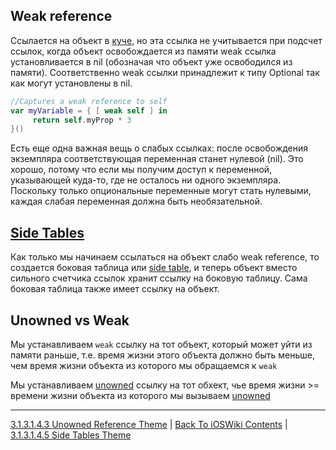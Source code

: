 ## Weak reference

Ссылается на объект в [куче](/3%20Memory%20and%20Concurrency/3.1%20Memory/3.1.1%20RandomAccessMemory/3.1.1.3%20Heap.md), но эта ссылка не учитывается при подсчет ссылок, когда объект освобождается из памяти weak ссылка установливается в nil (обозначая что объект уже освободился из памяти). Соответственно weak ссылки принадлежит к типу Optional так как могут установлены в nil. 

```swift
//Captures a weak reference to self
var myVariable = { [ weak self ] in
     return self.myProp * 3
}()
```

Есть еще одна важная вещь о  слабых  ссылках: после освобождения экземпляра соответствующая переменная станет нулевой (nil). Это хорошо, потому что если мы получим доступ к переменной, указывающей куда-то, где не осталось ни одного экземпляра. Поскольку только опциональные переменные могут стать нулевыми, каждая слабая переменная должна быть необязательной.


## [Side Tables](./3.1.3.1.4.5%20SideTables.md)

Как только мы начинаем ссылаться на объект слабо weak reference, то создается боковая таблица или [side table](./3.1.3.1.4.5%20SideTables.md), и теперь объект вместо сильного счетчика ссылок хранит ссылку на боковую таблицу. Сама боковая таблица также имеет ссылку на объект.

## Unowned vs Weak

Мы устанавливаем `weak` ссылку на тот объект, который может уйти из памяти раньше, т.е. время жизни этого объекта должно быть меньше, чем время жизни объекта из которого мы обращаемся к `weak`

Мы устанавливаем [unowned](./3.1.3.1.4.3%20Unowned.md) ссылку на тот обхект, чье время жизни >= времени жизни объекта из которого мы вызываем [unowned](./3.1.3.1.4.3%20Unowned.md)

---

[3.1.3.1.4.3 Unowned Reference Theme](./3.1.3.1.4.3%20Unowned.md) | [Back To iOSWiki Contents](https://github.com/eldaroid/iOSWiki) | [3.1.3.1.4.5 Side Tables Theme](./3.1.3.1.4.5%20SideTables.md)
